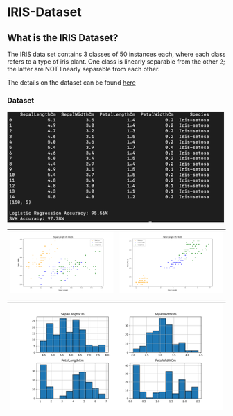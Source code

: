 # IRIS-Dataset

## What is the IRIS Dataset?
The IRIS data set contains 3 classes of 50 instances each, where each class refers to a type of iris plant. One class is linearly separable from the other 2; the latter are NOT linearly separable from each other. 

The details on the dataset can be found [here](https://archive.ics.uci.edu/ml/datasets/iris)

### Dataset
<img src="images/Figure_0.png" alt="drawing" width="500"/>

|![Screenshot](images/Figure_1.png)|![Screenshot](images/Figure_2.png)|
| ------------- | ------------- |

|![Screenshot](images/Figure_3.png)|
| ------------- | 



